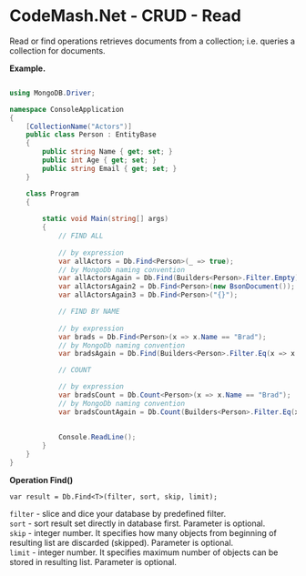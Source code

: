 # CodeMash.Net - CRUD - Read
Read or find operations retrieves documents from a collection; i.e. queries a collection for documents.

**Example.**

```csharp

using MongoDB.Driver;

namespace ConsoleApplication
{
    [CollectionName("Actors")]
    public class Person : EntityBase
    {
        public string Name { get; set; }
        public int Age { get; set; }
        public string Email { get; set; }
    }

    class Program
    {
        
        static void Main(string[] args)
        {
            // FIND ALL
            
            // by expression 
            var allActors = Db.Find<Person>(_ => true);
            // by MongoDb naming convention
            var allActorsAgain = Db.Find(Builders<Person>.Filter.Empty);
            var allActorsAgain2 = Db.Find<Person>(new BsonDocument());
            var allActorsAgain3 = Db.Find<Person>("{}");

            // FIND BY NAME
            
            // by expression
            var brads = Db.Find<Person>(x => x.Name == "Brad");
            // by MongoDb naming convention
            var bradsAgain = Db.Find(Builders<Person>.Filter.Eq(x => x.Name, "Brad"));

            // COUNT

            // by expression
            var bradsCount = Db.Count<Person>(x => x.Name == "Brad");
            // by MongoDb naming convention
            var bradsCountAgain = Db.Count(Builders<Person>.Filter.Eq(x => x.Name, "Brad"));
            
            
            Console.ReadLine();
        }
    }
}
```

**Operation Find()**
```
var result = Db.Find<T>(filter, sort, skip, limit);
```
`filter` - slice and dice your database by predefined filter.    
`sort` - sort result set directly in database first. Parameter is optional.  
`skip` - integer number. It specifies how many objects from beginning of resulting list are discarded (skipped). Parameter is optional.  
`limit` - integer number. It specifies maximum number of objects can be stored in resulting list. Parameter is optional.  
